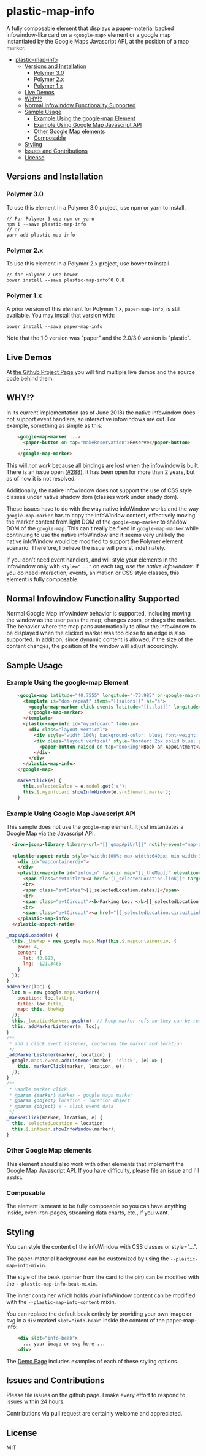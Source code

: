 # plastic-map-info

A fully composable element that displays a paper-material backed infowindow-like card on a `<google-map>` element
or a google map instantiated by the Google Maps Javascript API, at the position of a map marker.

<!-- TOC -->

- [plastic-map-info](#plastic-map-info)
    - [Versions and Installation](#versions-and-installation)
        - [Polymer 3.0](#polymer-30)
        - [Polymer 2.x](#polymer-2x)
        - [Polymer 1.x](#polymer-1x)
    - [Live Demos](#live-demos)
    - [WHY!?](#why)
    - [Normal Infowindow Functionality Supported](#normal-infowindow-functionality-supported)
    - [Sample Usage](#sample-usage)
        - [Example Using the google-map Element](#example-using-the-google-map-element)
        - [Example Using Google Map Javascript API](#example-using-google-map-javascript-api)
        - [Other Google Map elements](#other-google-map-elements)
        - [Composable](#composable)
    - [Styling](#styling)
    - [Issues and Contributions](#issues-and-contributions)
    - [License](#license)

<!-- /TOC -->
## Versions and Installation
### Polymer 3.0 

To use this element in a Polymer 3.0 project, use npm or yarn to install.
```
// For Polymer 3 use npm or yarn
npm i --save plastic-map-info
// or 
yarn add plastic-map-info
```
### Polymer 2.x
To use this element in a Polymer 2.x project, use bower to install.
```
// for Polymer 2 use bower 
bower install --save plastic-map-info^0.0.8
```

### Polymer 1.x
A prior version of this element for Polymer 1.x, `paper-map-info`, is still available.  You may install that version
with:

`bower install --save paper-map-info`

Note that the 1.0 version was "paper" and the 2.0/3.0 version is "plastic".

## Live Demos

At [the Github Project Page](https://mlisook.github.io/plastic-map-info) you will find multiple live demos and the source code behind them.

## WHY!?

In its current implementation (as of June 2018) the native infowindow does not support event handlers, so interactive infowindows are out.  For example, something as simple as this:
```html
    <google-map-marker ...>
      <paper-button on-tap="makeReservation">Reserve</paper-button>
      ...
    </google-map-marker>
```
This will _not work_ because all bindings are lost when the infowindow is built. There is an issue open ([#288](https://github.com/GoogleWebComponents/google-map/issues/288)), it has been open for more than 2 years, but as of now it is not resolved.

Additionally, the native infowindow does not support the use of CSS style classes under native shadow dom (classes work under shady dom).

These issues have to do with the way native infoWindow works and the way `google-map-marker` has to copy the infoWindow content, effectively moving the marker content from light DOM of the `google-map-marker` to shadow DOM of the `google-map`. This can't really be fixed in `google-map-marker` while continuing to use the native infoWindow and it seems very unlikely the native infoWindow would be modified to support the Polymer element scenario. Therefore, I believe the issue will persist indefinately.

If you don't need event handlers, and will style your elements in the infowindow only with `style="..."` on each tag, _use the native infowindow_.  If you do need interaction, events, animation or CSS style classes, this element is fully composable.

## Normal Infowindow Functionality Supported

Normal Google Map infowindow behavior is supported, including moving the window as the user pans the map, changes zoom, or drags the marker. The behavior where the map pans automatically to allow the infowindow to be displayed when the clicked marker was too close to an edge is also supported. In addition, since dynamic content is allowed, if the size of the content changes, the position of the window will adjust accordingly.

## Sample Usage
### Example Using the google-map Element
```html
    <google-map latitude="40.7555" longitude="-73.985" on-google-map-ready="mapReady" fit-to-markers>
      <template is="dom-repeat" items="[[salons]]" as="s">
        <google-map-marker click-events latitude="[[s.lat]]" longitude="[[s.lng]]" on-google-map-marker-click="markerClick">
        </google-map-marker>
      </template>
      <plastic-map-info id="myinfocard" fade-in>
        <div class="layout vertical">
          <div style="width:100%; background-color: blue; font-weight: bold; color: white; padding: 5px;">[[selectedSalon.name]]</div>
          <div class="layout vertical" style="border: 2px solid blue; padding: 5px;">
            <paper-button raised on-tap="booking">Book an Appointment</paper-button>
          </div>
        </div>
      </plastic-map-info>
    </google-map>
```
```javascript
    markerClick(e) {
      this.selectedSalon = e.model.get('s');
      this.$.myinfocard.showInfoWindow(e.srcElement.marker);
    }
```
### Example Using Google Map Javascript API 
This sample does not use the `google-map` element. It just instantiates a Google Map via the Javascript API.

```html
  <iron-jsonp-library library-url="[[_gmapApiUrl]]" notify-event="map-api-load" library-loaded="{{_ijplLoaded}}" on-map-api-load="_mapsApiLoaded"></iron-jsonp-library>
    
  <plastic-aspect-ratio style="width:100%; max-width:640px; min-width:300px;" aspect-height="3" aspect-width="4">
    <div id="mapcontainerdiv">
    </div>
    <plastic-map-info id="infowin" fade-in map="[[_theMap]]" elevation="4">
      <span class="evtTitle"><a href="[[_selectedLocation.link]]" target="_blank">[[_selectedLocation.title]]</a></span>
      <br>
      <span class="evtDates">[[_selectedLocation.dates]]</span>
      <br>
      <span class="evtCircuit"><b>Parking Loc: </b>[[_selectedLocation.parkingLocation]]</span>
      <br>
      <span class="evtCircuit"><a href="[[_selectedLocation.circuitLink]]" target="_blank">[[_selectedLocation.circuitName]]</a></span>
    </plastic-map-info>
  </plastic-aspect-ratio>    
```
```javascript
_mapsApiLoaded(e) {
  this._theMap = new google.maps.Map(this.$.mapcontainerdiv, {
    zoom: 4,
    center: {
      lat: 43.923,
      lng: -121.3465
    }
  });
}
addMarker(loc) {
  let m = new google.maps.Marker({
    position: loc.latLng,
    title: loc.title,
    map: this._theMap
  });
  this._locationMarkers.push(m); // keep marker refs so they can be removed later
  this._addMarkerListener(m, loc);
}
/**
 * add a click event listener, capturing the marker and location
 */
_addMarkerListener(marker, location) {
  google.maps.event.addListener(marker, 'click', (e) => {
    this._markerClick(marker, location, e);
  });
}
/**
 * Handle marker click
 * @param {marker} marker - google maps marker
 * @param {object} location - location object
 * @param {object} e - click event data
 */
_markerClick(marker, location, e) {
  this._selectedLocation = location;
  this.$.infowin.showInfoWindow(marker);
}
```
### Other Google Map elements
This element should also work with other elements that implement the Google Map Javascript API.  If you have difficulty, please file an issue and I'll assist.

### Composable
The element is meant to be fully composable so you can have anything inside, even iron-pages, streaming data charts, etc., if you want.

## Styling

You can style the content of the infoWindow with CSS classes or style="...".

The paper-material background can be customized by using the `--plastic-map-info-mixin`.  

The style of the beak (pointer from the card to the pin) can be modified with the `--plastic-map-info-beak-mixin`.

The inner container which holds your infoWindow content can be modified with the `--plastic-map-info-content` mixin.

You can replace the default beak entirely by providing your own image or svg in a `div` marked `slot="info-beak"` inside the content of the paper-map-info:
```html
    <div slot="info-beak">
      ... your image or svg here ...
    <div>
```
The [Demo Page](https://mlisook.github.io/plastic-map-info) includes examples of each of these styling options.

## Issues and Contributions

Please file issues on the github page. I make every effort to respond to issues within 24 hours.

Contributions via pull request are certainly welcome and appreciated.

## License
MIT
